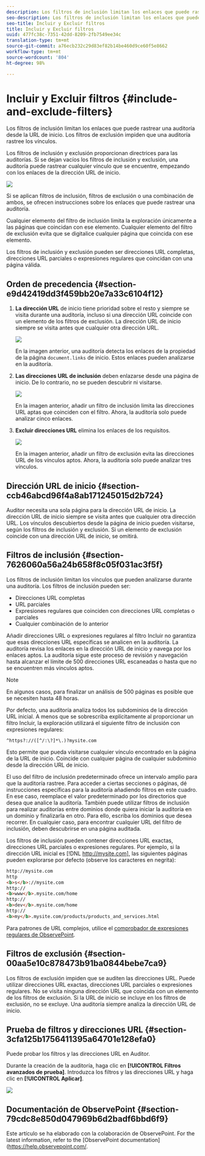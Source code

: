 ```yaml
---
description: Los filtros de inclusión limitan los enlaces que puede rastrear una auditoría desde la URL de inicio. Los filtros de exclusión impiden que una auditoría rastree los vínculos.
seo-description: Los filtros de inclusión limitan los enlaces que puede rastrear una auditoría desde la URL de inicio. Los filtros de exclusión impiden que una auditoría rastree los vínculos.
seo-title: Incluir y Excluir filtros
title: Incluir y Excluir filtros
uuid: 477fc38c-7351-42dd-8209-2fb7549ee34c
translation-type: tm+mt
source-git-commit: a76ecb232c29d83ef82b14be460d9ce60f5e8662
workflow-type: tm+mt
source-wordcount: '804'
ht-degree: 98%

---
```



# Incluir y Excluir filtros {#include-and-exclude-filters}

Los filtros de inclusión limitan los enlaces que puede rastrear una auditoría desde la URL de inicio. Los filtros de exclusión impiden que una auditoría rastree los vínculos.

<!--
Content from ObservePoint (https://help.observepoint.com/articles/2872121-include-and-exclude-filters) with their permission. Modified slightly for style and Auditor emphasis.
-->

Los filtros de inclusión y exclusión proporcionan directrices para las auditorías. Si se dejan vacíos los filtros de inclusión y exclusión, una auditoría puede rastrear cualquier vínculo que se encuentre, empezando con los enlaces de la dirección URL de inicio.

![](assets/filter.png)

Si se aplican filtros de inclusión, filtros de exclusión o una combinación de ambos, se ofrecen instrucciones sobre los enlaces que puede rastrear una auditoría.

Cualquier elemento del filtro de inclusión limita la exploración únicamente a las páginas que coincidan con ese elemento. Cualquier elemento del filtro de exclusión evita que se digitalice cualquier página que coincida con ese elemento.

Los filtros de inclusión y exclusión pueden ser direcciones URL completas, direcciones URL parciales o expresiones regulares que coincidan con una página válida.

## Orden de precedencia {#section-e9d42419dd3f459bb20e7a33c6104f12}

1. **La dirección URL** de inicio tiene prioridad sobre el resto y siempre se visita durante una auditoría, incluso si una dirección URL coincide con un elemento de los filtros de exclusión. La dirección URL de inicio siempre se visita antes que cualquier otra dirección URL.

   ![](assets/startingpage.png)

   En la imagen anterior, una auditoría detecta los enlaces de la propiedad de la página `document.links` de inicio. Estos enlaces pueden analizarse en la auditoría.

1. **Las direcciones URL de inclusión** deben enlazarse desde una página de inicio. De lo contrario, no se pueden descubrir ni visitarse.

   ![](assets/includefilter.png)

   En la imagen anterior, añadir un filtro de inclusión limita las direcciones URL aptas que coinciden con el filtro. Ahora, la auditoría solo puede analizar cinco enlaces.

1. **Excluir direcciones URL** elimina los enlaces de los requisitos.

   ![](assets/excludefilter.png)

   En la imagen anterior, añadir un filtro de exclusión evita las direcciones URL de los vínculos aptos. Ahora, la auditoría solo puede analizar tres vínculos.

## Dirección URL de inicio {#section-ccb46abcd96f4a8ab171245015d2b724}

Auditor necesita una sola página para la dirección URL de inicio. La dirección URL de inicio siempre se visita antes que cualquier otra dirección URL. Los vínculos descubiertos desde la página de inicio pueden visitarse, según los filtros de inclusión y exclusión. Si un elemento de exclusión coincide con una dirección URL de inicio, se omitirá.

## Filtros de inclusión {#section-7626060a56a24b658f8c05f031ac3f5f}

Los filtros de inclusión limitan los vínculos que pueden analizarse durante una auditoría. Los filtros de inclusión pueden ser:

* Direcciones URL completas
* URL parciales
* Expresiones regulares que coinciden con direcciones URL completas o parciales
* Cualquier combinación de lo anterior

Añadir direcciones URL o expresiones regulares al filtro Incluir no garantiza que esas direcciones URL específicas se analicen en la auditoría. La auditoría revisa los enlaces en la dirección URL de inicio y navega por los enlaces aptos. La auditoría sigue este proceso de revisión y navegación hasta alcanzar el límite de 500 direcciones URL escaneadas o hasta que no se encuentren más vínculos aptos.

>[!NOTE]
>
>En algunos casos, para finalizar un análisis de 500 páginas es posible que se necesiten hasta 48 horas.

Por defecto, una auditoría analiza todos los subdominios de la dirección URL inicial. A menos que se sobrescriba explícitamente al proporcionar un filtro Incluir, la exploración utilizará el siguiente filtro de inclusión con expresiones regulares:

`^https?://([^/:\?]*\.)?mysite.com`

Esto permite que pueda visitarse cualquier vínculo encontrado en la página de la URL de inicio. Coincide con cualquier página de cualquier subdominio desde la dirección URL de inicio.

El uso del filtro de inclusión predeterminado ofrece un intervalo amplio para que la auditoría rastree. Para acceder a ciertas secciones o páginas, dé instrucciones específicas para la auditoría añadiendo filtros en este cuadro. En ese caso, reemplace el valor predeterminado por los directorios que desea que analice la auditoría. También puede utilizar filtros de inclusión para realizar auditorías entre dominios donde quiera iniciar la auditoría en un dominio y finalizarla en otro. Para ello, escriba los dominios que desea recorrer. En cualquier caso, para encontrar cualquier URL del filtro de inclusión, deben descubrirse en una página auditada.

Los filtros de inclusión pueden contener direcciones URL exactas, direcciones URL parciales o expresiones regulares. Por ejemplo, si la dirección URL inicial es [!DNL http://mysite.com], las siguientes páginas pueden explorarse por defecto (observe los caracteres en negrita):

```html
http://mysite.com
http
<b>s</b>://mysite.com
http://
<b>www</b>.mysite.com/home
http://
<b>dev</b>.mysite.com/home
http://
<b>my</b>.mysite.com/products/products_and_services.html
```

Para patrones de URL complejos, utilice el [comprobador de expresiones regulares de ObservePoint](https://regex.observepoint.com/).

## Filtros de exclusión {#section-00aa5e10c878473b91ba0844bebe7ca9}

Los filtros de exclusión impiden que se auditen las direcciones URL. Puede utilizar direcciones URL exactas, direcciones URL parciales o expresiones regulares. No se visita ninguna dirección URL que coincida con un elemento de los filtros de exclusión. Si la URL de inicio se incluye en los filtros de exclusión, no se excluye. Una auditoría siempre analiza la dirección URL de inicio.

## Prueba de filtros y direcciones URL {#section-3cfa125b1756411395a64701e128efa0}

Puede probar los filtros y las direcciones URL en Auditor.

Durante la creación de la auditoría, haga clic en **[!UICONTROL Filtros avanzados de prueba]**. Introduzca los filtros y las direcciones URL y haga clic en **[!UICONTROL Aplicar]**.

![](assets/test-advanced-filters.png)

## Documentación de ObservePoint {#section-79cdc8e850d047969b6d2badf6bbd6f9}

Este artículo se ha elaborado con la colaboración de ObservePoint. For the latest information, refer to the [ObservePoint documentation](https://help.observepoint.com/.
